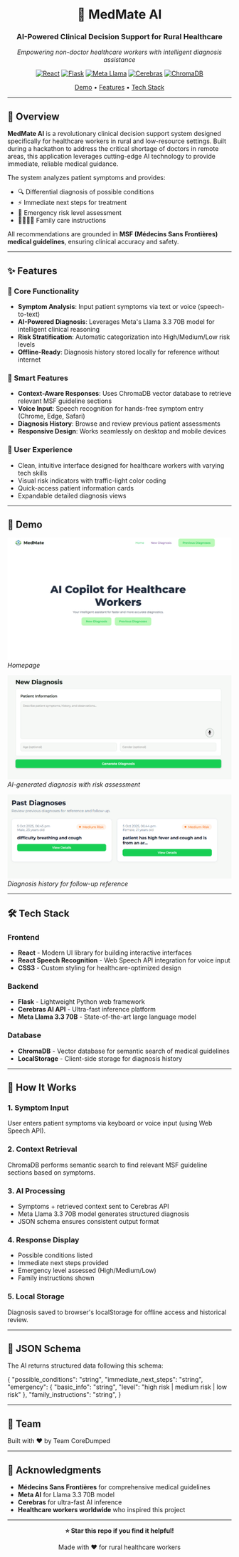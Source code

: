 <div align="center">

# 🏥 MedMate AI

### AI-Powered Clinical Decision Support for Rural Healthcare

_Empowering non-doctor healthcare workers with intelligent diagnosis assistance_

[![React](https://img.shields.io/badge/React-20232A?style=for-the-badge&logo=react&logoColor=61DAFB)](https://reactjs.org/)
[![Flask](https://img.shields.io/badge/Flask-000000?style=for-the-badge&logo=flask&logoColor=white)](https://flask.palletsprojects.com/)
[![Meta Llama](https://img.shields.io/badge/Meta_Llama_3.3_70B-0467DF?style=for-the-badge&logo=meta&logoColor=white)](https://ai.meta.com/llama/)
[![Cerebras](https://img.shields.io/badge/Cerebras_API-FF6F00?style=for-the-badge&logo=cerebras&logoColor=white)](https://cerebras.ai/)
[![ChromaDB](https://img.shields.io/badge/ChromaDB-FF6B6B?style=for-the-badge&logo=database&logoColor=white)](https://www.trychroma.com/)

[Demo](#-demo) • [Features](#-features) • [Tech Stack](#-tech-stack)

</div>

---

## 🌟 Overview

**MedMate AI** is a revolutionary clinical decision support system designed specifically for healthcare workers in rural and low-resource settings. Built during a hackathon to address the critical shortage of doctors in remote areas, this application leverages cutting-edge AI technology to provide immediate, reliable medical guidance.

The system analyzes patient symptoms and provides:

- 🔍 Differential diagnosis of possible conditions
- ⚡ Immediate next steps for treatment
- 🚨 Emergency risk level assessment
- 👨‍👩‍👧‍👦 Family care instructions

All recommendations are grounded in **MSF (Médecins Sans Frontières) medical guidelines**, ensuring clinical accuracy and safety.

---

## ✨ Features

### 🎯 Core Functionality

- **Symptom Analysis**: Input patient symptoms via text or voice (speech-to-text)
- **AI-Powered Diagnosis**: Leverages Meta's Llama 3.3 70B model for intelligent clinical reasoning
- **Risk Stratification**: Automatic categorization into High/Medium/Low risk levels
- **Offline-Ready**: Diagnosis history stored locally for reference without internet

### 🔐 Smart Features

- **Context-Aware Responses**: Uses ChromaDB vector database to retrieve relevant MSF guideline sections
- **Voice Input**: Speech recognition for hands-free symptom entry (Chrome, Edge, Safari)
- **Diagnosis History**: Browse and review previous patient assessments
- **Responsive Design**: Works seamlessly on desktop and mobile devices

### 🎨 User Experience

- Clean, intuitive interface designed for healthcare workers with varying tech skills
- Visual risk indicators with traffic-light color coding
- Quick-access patient information cards
- Expandable detailed diagnosis views

---

## 🚀 Demo

![App Screenshot 1](./screenshots/homepage.png)
_Homepage_

![App Screenshot 2](./screenshots/diagnosis.png)
_AI-generated diagnosis with risk assessment_

![App Screenshot 3](./screenshots/history.png)
_Diagnosis history for follow-up reference_

---

## 🛠️ Tech Stack

### Frontend

- **React** - Modern UI library for building interactive interfaces
- **React Speech Recognition** - Web Speech API integration for voice input
- **CSS3** - Custom styling for healthcare-optimized design

### Backend

- **Flask** - Lightweight Python web framework
- **Cerebras AI API** - Ultra-fast inference platform
- **Meta Llama 3.3 70B** - State-of-the-art large language model

### Database

- **ChromaDB** - Vector database for semantic search of medical guidelines
- **LocalStorage** - Client-side storage for diagnosis history

---

## 🔬 How It Works

### 1. Symptom Input

User enters patient symptoms via keyboard or voice input (using Web Speech API).

### 2. Context Retrieval

ChromaDB performs semantic search to find relevant MSF guideline sections based on symptoms.

### 3. AI Processing

- Symptoms + retrieved context sent to Cerebras API
- Meta Llama 3.3 70B model generates structured diagnosis
- JSON schema ensures consistent output format

### 4. Response Display

- Possible conditions listed
- Immediate next steps provided
- Emergency level assessed (High/Medium/Low)
- Family instructions shown

### 5. Local Storage

Diagnosis saved to browser's localStorage for offline access and historical review.

---

## 🎯 JSON Schema

The AI returns structured data following this schema:

{
    "possible_conditions": "string",
    "immediate_next_steps": "string",
    "emergency": {
        "basic_info": "string",
        "level": "high risk | medium risk | low risk"
    },
    "family_instructions": "string",
}

---

## 👥 Team

Built with ❤️ by Team CoreDumped

---

## 🙏 Acknowledgments

- **Médecins Sans Frontières** for comprehensive medical guidelines
- **Meta AI** for Llama 3.3 70B model
- **Cerebras** for ultra-fast AI inference
- **Healthcare workers worldwide** who inspired this project

---

<div align="center">

**⭐ Star this repo if you find it helpful!**

Made with ❤️ for rural healthcare workers

</div>